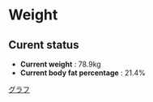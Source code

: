 # Weight

## Curent status
- **Current weight** : 78.9kg
- **Current body fat percentage** : 21.4%

[グラフ](http://yasuharu519.github.io/Weight/)


